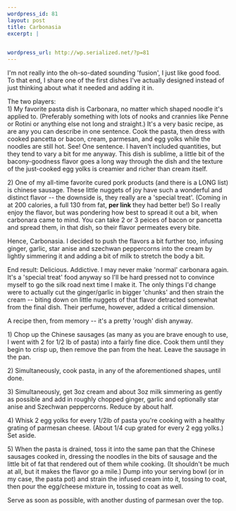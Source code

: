 ```yaml
--- 
wordpress_id: 81
layout: post
title: Carbonasia
excerpt: |
  

wordpress_url: http://wp.serialized.net/?p=81
---
```

<p>I'm not really into the oh-so-dated sounding 'fusion', I just like good food. To that end, I share one of the first dishes I've actually designed instead of just thinking about what it needed and adding it in.</p>

<p>The two players:<br />
1) My favorite pasta dish is Carbonara, no matter which shaped noodle it's applied to. (Preferably something with lots of nooks and crannies like Penne or Rotini or anything else not long and straight.) It's a very basic recipe, as are any you can describe in one sentence. Cook the pasta, then dress with cooked pancetta or bacon, cream, parmesan, and egg yolks while the noodles are still hot. See! One sentence. I haven't included quantities, but they tend to vary a bit for me anyway. This dish is sublime, a little bit of the bacony-goodness flavor goes a long way through the dish and the texture of the just-cooked egg yolks is creamier and richer than cream itself.</p>

<p>2) One of my all-time favorite cured pork products (and there is a <span class="caps">LONG </span>list) is chinese sausage. These little nuggets of joy have such a wonderful and distinct flavor -- the downside is, they really are a 'special treat'. (Coming in at 200 calories, a full 130 from fat, <b>per link</b> they had better be!) So I really enjoy the flavor, but was pondering how best to spread it out a bit, when carbonara came to mind. You can take 2 or 3 peices of bacon or pancetta and spread them, in that dish, so their flavor permeates every bite.</p>

<p>Hence, Carbonasia. I decided to push the flavors a bit further too, infusing ginger, garlic, star anise and szechwan peppercorns into the cream by lightly simmering it and adding a bit of milk to stretch the body a bit.</p>

<p>End result: Delicious. Addictive. I may never make 'normal' carbonara again. It's a 'special treat' food anyway so I'll be hard pressed not to convince myself to go the silk road next time I make it. The only things I'd change were to actually cut the ginger/garlic in bigger 'chunks' and then strain the cream -- biting down on little nuggets of that flavor detracted somewhat from the final dish. Their perfume, however, added a critical dimension.</p>

<p>A recipe then, from memory -- it's a pretty 'rough' dish anyway.</p>

<p>1) Chop up the Chinese sausages (as many as you are brave enough to use, I went with 2 for 1/2 lb of pasta) into a fairly fine dice. Cook them until they begin to crisp up, then remove the pan from the heat. Leave the sausage in the pan.</p>

<p>2) Simultaneously, cook pasta, in any of the aforementioned shapes, until done.</p>

<p>3) Simultaneously, get 3oz cream and about 3oz milk simmering as gently as possible and add in roughly chopped ginger, garlic and optionally star anise and Szechwan peppercorns. Reduce by about half.</p>

<p>4) Whisk 2 egg yolks for every 1/2lb of pasta you're cooking with a healthy grating of parmesan cheese. (About 1/4 cup grated for every 2 egg yolks.) Set aside.</p>

<p>5) When the pasta is drained, toss it into the same pan that the Chinese sausages cooked in, dressing the noodles in the bits of sausage and the little bit of fat that rendered out of them while cooking. (It shouldn't be much at all, but it makes the flavor go a mile.) Dump into your serving bowl (or in my case, the pasta pot) and strain the infused cream into it, tossing to coat, then pour the egg/cheese mixture in, tossing to coat as well.</p>

<p>Serve as soon as possible, with another dusting of parmesan over the top.</p>

